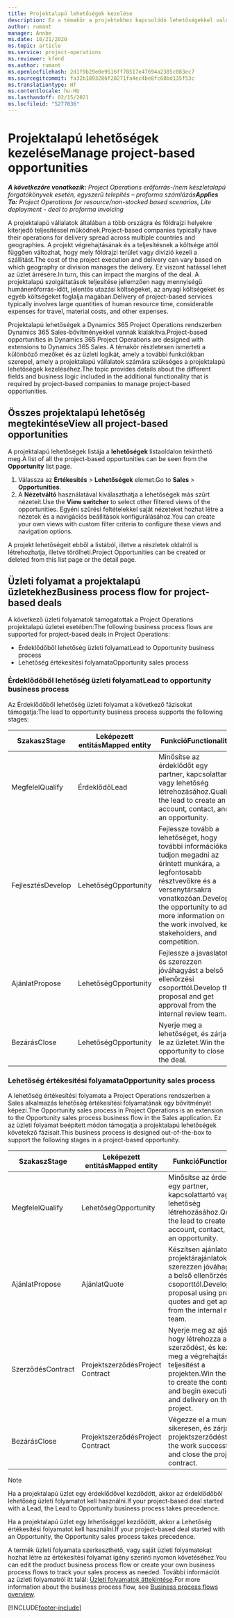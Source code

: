 ```yaml
---
title: Projektalapú lehetőségek kezelése
description: Ez a témakör a projektekhez kapcsolódó lehetőségekkel való munkára vonatkozó információkat tartalmaz.
author: rumant
manager: Annbe
ms.date: 10/21/2020
ms.topic: article
ms.service: project-operations
ms.reviewer: kfend
ms.author: rumant
ms.openlocfilehash: 2d1f9b29e0e9516ff78517e47694a2385c083ec7
ms.sourcegitcommit: fa32b1893286f20271fa4ec4be8fc68bd135f53c
ms.translationtype: HT
ms.contentlocale: hu-HU
ms.lasthandoff: 02/15/2021
ms.locfileid: "5277836"
---
```

# <a name="manage-project-based-opportunities"></a><span data-ttu-id="dc4e4-103">Projektalapú lehetőségek kezelése</span><span class="sxs-lookup"><span data-stu-id="dc4e4-103">Manage project-based opportunities</span></span>

<span data-ttu-id="dc4e4-104">_**A következőre vonatkozik:** Project Operations erőforrás-/nem készletalapú forgatókönyvek esetén, egyszerű telepítés – proforma számlázás_</span><span class="sxs-lookup"><span data-stu-id="dc4e4-104">_**Applies To:** Project Operations for resource/non-stocked based scenarios, Lite deployment - deal to proforma invoicing_</span></span>

<span data-ttu-id="dc4e4-105">A projektalapú vállalatok általában a több országra és földrajzi helyekre kiterjedő teljesítéssel működnek.</span><span class="sxs-lookup"><span data-stu-id="dc4e4-105">Project-based companies typically have their operations for delivery spread across multiple countries and geographies.</span></span> <span data-ttu-id="dc4e4-106">A projekt végrehajtásának és a teljesítésnek a költsége attól függően változhat, hogy mely földrajzi terület vagy divízió kezeli a szállítást.</span><span class="sxs-lookup"><span data-stu-id="dc4e4-106">The cost of the project execution and delivery can vary  based on which geography or division manages the delivery.</span></span> <span data-ttu-id="dc4e4-107">Ez viszont hatással lehet az üzlet árrésére.</span><span class="sxs-lookup"><span data-stu-id="dc4e4-107">In turn, this can impact the margins of the deal.</span></span> <span data-ttu-id="dc4e4-108">A projektalapú szolgáltatások teljesítése jellemzően nagy mennyiségű humánerőforrás-időt, jelentős utazási költségeket, az anyagi költségeket és egyéb költségeket foglalja magában.</span><span class="sxs-lookup"><span data-stu-id="dc4e4-108">Delivery of project-based services typically involves large quantities of human resource time, considerable expenses for travel, material costs, and other expenses.</span></span>

<span data-ttu-id="dc4e4-109">Projektalapú lehetőségek a Dynamics 365 Project Operations rendszerben Dynamics 365 Sales-bővítményekkel vannak kialakítva.</span><span class="sxs-lookup"><span data-stu-id="dc4e4-109">Project-based opportunities in Dynamics 365 Project Operations are designed with extensions to Dynamics 365 Sales.</span></span> <span data-ttu-id="dc4e4-110">A témakör részletesen ismerteti a különböző mezőket és az üzleti logikát, amely a további funkciókban szerepel, amely a projektalapú vállalatok számára szükséges a projektalapú lehetőségek kezeléséhez.</span><span class="sxs-lookup"><span data-stu-id="dc4e4-110">The topic provides details about the different fields and business logic included in the additional functionality that is required by project-based companies to manage project-based opportunities.</span></span>

## <a name="view-all-project-based-opportunities"></a><span data-ttu-id="dc4e4-111">Összes projektalapú lehetőség megtekintése</span><span class="sxs-lookup"><span data-stu-id="dc4e4-111">View all project-based opportunities</span></span>

<span data-ttu-id="dc4e4-112">A projektalapú lehetőségek listája a **lehetőségek** listaoldalon tekinthető meg.</span><span class="sxs-lookup"><span data-stu-id="dc4e4-112">A list of all the project-based opportunities can be seen from the **Opportunity** list page.</span></span> 

1. <span data-ttu-id="dc4e4-113">Válassza az **Értékesítés** > **Lehetőségek** elemet.</span><span class="sxs-lookup"><span data-stu-id="dc4e4-113">Go to **Sales** > **Opportunities**.</span></span>
2. <span data-ttu-id="dc4e4-114">A **Nézetváltó** használatával kiválaszthatja a lehetőségek más szűrt nézeteit.</span><span class="sxs-lookup"><span data-stu-id="dc4e4-114">Use the **View switcher** to select other filtered views of the opportunities.</span></span> <span data-ttu-id="dc4e4-115">Egyéni szűrési feltételekkel saját nézeteket hozhat létre a nézetek és a navigációs beállítások konfigurálásához.</span><span class="sxs-lookup"><span data-stu-id="dc4e4-115">You can create your own views with custom filter criteria to configure these views and navigation options.</span></span>

<span data-ttu-id="dc4e4-116">A projekt lehetőségeit ebből a listából, illetve a részletek oldalról is létrehozhatja, illetve törölheti.</span><span class="sxs-lookup"><span data-stu-id="dc4e4-116">Project Opportunities can be created or deleted from this list page or the detail page.</span></span>

## <a name="business-process-flow-for-project-based-deals"></a><span data-ttu-id="dc4e4-117">Üzleti folyamat a projektalapú üzletekhez</span><span class="sxs-lookup"><span data-stu-id="dc4e4-117">Business process flow for project-based deals</span></span>

<span data-ttu-id="dc4e4-118">A következő üzleti folyamatok támogatottak a Project Operations projektalapú üzletei esetében:</span><span class="sxs-lookup"><span data-stu-id="dc4e4-118">The following business process flows are supported for project-based deals in Project Operations:</span></span>

- <span data-ttu-id="dc4e4-119">Érdeklődőből lehetőség üzleti folyamat</span><span class="sxs-lookup"><span data-stu-id="dc4e4-119">Lead to Opportunity business process</span></span>
- <span data-ttu-id="dc4e4-120">Lehetőség értékesítési folyamata</span><span class="sxs-lookup"><span data-stu-id="dc4e4-120">Opportunity sales process</span></span>

### <a name="lead-to-opportunity-business-process"></a><span data-ttu-id="dc4e4-121">Érdeklődőből lehetőség üzleti folyamat</span><span class="sxs-lookup"><span data-stu-id="dc4e4-121">Lead to opportunity business process</span></span> 
<span data-ttu-id="dc4e4-122">Az Érdeklődőből lehetőség üzleti folyamat a következő fázisokat támogatja:</span><span class="sxs-lookup"><span data-stu-id="dc4e4-122">The lead to opportunity business process supports the following stages:</span></span>

| <span data-ttu-id="dc4e4-123">Szakasz</span><span class="sxs-lookup"><span data-stu-id="dc4e4-123">Stage</span></span> | <span data-ttu-id="dc4e4-124">Leképezett entitás</span><span class="sxs-lookup"><span data-stu-id="dc4e4-124">Mapped entity</span></span> | <span data-ttu-id="dc4e4-125">Funkció</span><span class="sxs-lookup"><span data-stu-id="dc4e4-125">Functionality</span></span> |
| --- | --- | --- |
| <span data-ttu-id="dc4e4-126">Megfelel</span><span class="sxs-lookup"><span data-stu-id="dc4e4-126">Qualify</span></span> | <span data-ttu-id="dc4e4-127">Érdeklődő</span><span class="sxs-lookup"><span data-stu-id="dc4e4-127">Lead</span></span> | <span data-ttu-id="dc4e4-128">Minősítse az érdeklődőt egy partner, kapcsolattartó vagy lehetőség létrehozásához.</span><span class="sxs-lookup"><span data-stu-id="dc4e4-128">Qualify the lead to create an account, contact, and an opportunity.</span></span> |
| <span data-ttu-id="dc4e4-129">Fejlesztés</span><span class="sxs-lookup"><span data-stu-id="dc4e4-129">Develop</span></span> | <span data-ttu-id="dc4e4-130">Lehetőség</span><span class="sxs-lookup"><span data-stu-id="dc4e4-130">Opportunity</span></span> | <span data-ttu-id="dc4e4-131">Fejlessze tovább a lehetőséget, hogy további információkat tudjon megadni az érintett munkára, a legfontosabb résztvevőkre és a versenytársakra vonatkozóan.</span><span class="sxs-lookup"><span data-stu-id="dc4e4-131">Develop the opportunity to add more information on the work involved, key stakeholders, and competition.</span></span> |
| <span data-ttu-id="dc4e4-132">Ajánlat</span><span class="sxs-lookup"><span data-stu-id="dc4e4-132">Propose</span></span> | <span data-ttu-id="dc4e4-133">Lehetőség</span><span class="sxs-lookup"><span data-stu-id="dc4e4-133">Opportunity</span></span> | <span data-ttu-id="dc4e4-134">Fejlessze a javaslatot, és szerezzen jóváhagyást a belső ellenőrzési csoporttól.</span><span class="sxs-lookup"><span data-stu-id="dc4e4-134">Develop the proposal and get approval from the internal review team.</span></span> |
| <span data-ttu-id="dc4e4-135">Bezárás</span><span class="sxs-lookup"><span data-stu-id="dc4e4-135">Close</span></span> | <span data-ttu-id="dc4e4-136">Lehetőség</span><span class="sxs-lookup"><span data-stu-id="dc4e4-136">Opportunity</span></span> | <span data-ttu-id="dc4e4-137">Nyerje meg a lehetőséget, és zárja le az üzletet.</span><span class="sxs-lookup"><span data-stu-id="dc4e4-137">Win the opportunity to close the deal.</span></span> |

### <a name="opportunity-sales-process"></a><span data-ttu-id="dc4e4-138">Lehetőség értékesítési folyamata</span><span class="sxs-lookup"><span data-stu-id="dc4e4-138">Opportunity sales process</span></span>
<span data-ttu-id="dc4e4-139">A lehetőség értékesítési folyamata a Project Operations rendszerben a Sales alkalmazás lehetőség értékesítési folyamatának egy bővítményét képezi.</span><span class="sxs-lookup"><span data-stu-id="dc4e4-139">The Opportunity sales process in Project Operations is an extension to the Opportunity sales process business flow in the Sales application.</span></span> <span data-ttu-id="dc4e4-140">Ez az üzleti folyamat beépített módon támogatja a projektalapú lehetőségek követekző fázisait.</span><span class="sxs-lookup"><span data-stu-id="dc4e4-140">This business process is designed out-of-the-box to support the following stages in a project-based opportunity.</span></span>

| <span data-ttu-id="dc4e4-141">Szakasz</span><span class="sxs-lookup"><span data-stu-id="dc4e4-141">Stage</span></span> | <span data-ttu-id="dc4e4-142">Leképezett entitás</span><span class="sxs-lookup"><span data-stu-id="dc4e4-142">Mapped entity</span></span> | <span data-ttu-id="dc4e4-143">Funkció</span><span class="sxs-lookup"><span data-stu-id="dc4e4-143">Functionality</span></span> |
| --- | --- | --- |
| <span data-ttu-id="dc4e4-144">Megfelel</span><span class="sxs-lookup"><span data-stu-id="dc4e4-144">Qualify</span></span> | <span data-ttu-id="dc4e4-145">Lehetőség</span><span class="sxs-lookup"><span data-stu-id="dc4e4-145">Opportunity</span></span> | <span data-ttu-id="dc4e4-146">Minősítse az érdeklődőt egy partner, kapcsolattartó vagy lehetőség létrehozásához.</span><span class="sxs-lookup"><span data-stu-id="dc4e4-146">Qualify the lead to create an account, contact, and an opportunity.</span></span> |
| <span data-ttu-id="dc4e4-147">Ajánlat</span><span class="sxs-lookup"><span data-stu-id="dc4e4-147">Propose</span></span> | <span data-ttu-id="dc4e4-148">Ajánlat</span><span class="sxs-lookup"><span data-stu-id="dc4e4-148">Quote</span></span> | <span data-ttu-id="dc4e4-149">Készítsen ajánlatot projektárajánlatokkal, és szerezzen jóváhagyást a belső ellenőrzési csoporttól.</span><span class="sxs-lookup"><span data-stu-id="dc4e4-149">Develop the proposal using project quotes and get approval from the internal review team.</span></span> |
| <span data-ttu-id="dc4e4-150">Szerződés</span><span class="sxs-lookup"><span data-stu-id="dc4e4-150">Contract</span></span> | <span data-ttu-id="dc4e4-151">Projektszerződés</span><span class="sxs-lookup"><span data-stu-id="dc4e4-151">Project Contract</span></span> | <span data-ttu-id="dc4e4-152">Nyerje meg az ajánlatot, hogy létrehozza a szerződést, és kezdje meg a végrehajtást és a teljesítést a projekten.</span><span class="sxs-lookup"><span data-stu-id="dc4e4-152">Win the quote to create the contract and begin execution and delivery on the project.</span></span> |
| <span data-ttu-id="dc4e4-153">Bezárás</span><span class="sxs-lookup"><span data-stu-id="dc4e4-153">Close</span></span> | <span data-ttu-id="dc4e4-154">Projektszerződés</span><span class="sxs-lookup"><span data-stu-id="dc4e4-154">Project Contract</span></span> | <span data-ttu-id="dc4e4-155">Végezze el a munkát sikeresen, és zárja be a projektszerződést.</span><span class="sxs-lookup"><span data-stu-id="dc4e4-155">Finish the work successfully and close the project contract.</span></span> |

> [!NOTE]
> <span data-ttu-id="dc4e4-156">Ha a projektalapú üzlet egy érdeklődővel kezdődött, akkor az érdeklődőből lehetőség üzleti folyamatot kell használni.</span><span class="sxs-lookup"><span data-stu-id="dc4e4-156">If your project-based deal started with a Lead, the Lead to Opportunity business process takes precedence.</span></span>
>
> <span data-ttu-id="dc4e4-157">Ha a projektalapú üzlet egy lehetőséggel kezdődött, akkor a Lehetőség értékesítési folyamatot kell használni.</span><span class="sxs-lookup"><span data-stu-id="dc4e4-157">If your project-based deal started with an Opportunity, the Opportunity sales process takes precedence.</span></span>

<span data-ttu-id="dc4e4-158">A termék üzleti folyamata szerkeszthető, vagy saját üzleti folyamatokat hozhat létre az értékesítési folyamat igény szerinti nyomon követéséhez.</span><span class="sxs-lookup"><span data-stu-id="dc4e4-158">You can edit the product business process flow or create your own business process flows to track your sales process as needed.</span></span> <span data-ttu-id="dc4e4-159">További információt az üzleti folyamatról itt talál: [Üzleti folyamatok áttekintése](https://docs.microsoft.com/dynamics365/customerengagement/on-premises/customize/business-process-flows-overview).</span><span class="sxs-lookup"><span data-stu-id="dc4e4-159">For more information about the business process flow, see [Business process flows overview](https://docs.microsoft.com/dynamics365/customerengagement/on-premises/customize/business-process-flows-overview).</span></span>


[!INCLUDE[footer-include](../includes/footer-banner.md)]